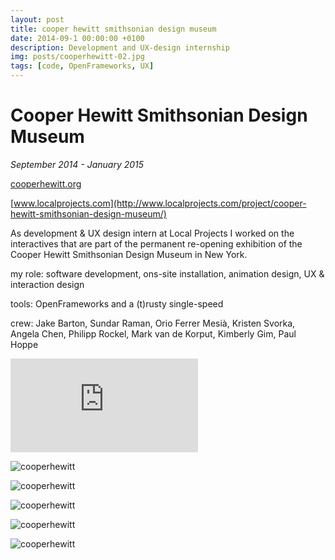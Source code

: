 ```yaml
---
layout: post
title: cooper hewitt smithsonian design museum
date: 2014-09-1 00:00:00 +0100
description: Development and UX-design internship
img: posts/cooperhewitt-02.jpg
tags: [code, OpenFrameworks, UX]
---
```


# Cooper Hewitt Smithsonian Design Museum
_September 2014 - January 2015_

[cooperhewitt.org](https://www.cooperhewitt.org/)

[www.localprojects.com](http://www.localprojects.com/project/cooper-hewitt-smithsonian-design-museum/)

As development & UX design intern at Local Projects I worked on the interactives that are part of the permanent re-opening exhibition of the Cooper Hewitt Smithsonian Design Museum in New York.

my role: software development, ons-site installation, animation design, UX & interaction design

tools: OpenFrameworks and a (t)rusty single-speed

crew: Jake Barton, Sundar Raman, Orio Ferrer Mesià, Kristen Svorka, Angela Chen, Philipp Rockel, Mark van de Korput, Kimberly Gim, Paul Hoppe

<iframe class="vimeo" src="https://player.vimeo.com/video/121152071" frameborder="0" webkitallowfullscreen mozallowfullscreen allowfullscreen></iframe>

![cooperhewitt]({{site.baseurl}}/assets/img/posts/cooperhewitt-01.jpg)

![cooperhewitt]({{site.baseurl}}/assets/img/posts/cooperhewitt-02.jpg)

![cooperhewitt]({{site.baseurl}}/assets/img/posts/cooperhewitt-03.jpg)

![cooperhewitt]({{site.baseurl}}/assets/img/posts/cooperhewitt-04.jpg)

![cooperhewitt]({{site.baseurl}}/assets/img/posts/cooperhewitt-05.jpg)
